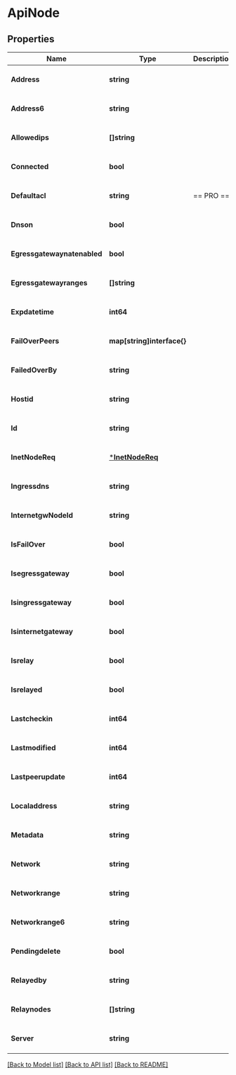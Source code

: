 # ApiNode

## Properties
Name | Type | Description | Notes
------------ | ------------- | ------------- | -------------
**Address** | **string** |  | [optional] [default to null]
**Address6** | **string** |  | [optional] [default to null]
**Allowedips** | **[]string** |  | [optional] [default to null]
**Connected** | **bool** |  | [optional] [default to null]
**Defaultacl** | **string** | &#x3D;&#x3D; PRO &#x3D;&#x3D; | [optional] [default to null]
**Dnson** | **bool** |  | [optional] [default to null]
**Egressgatewaynatenabled** | **bool** |  | [optional] [default to null]
**Egressgatewayranges** | **[]string** |  | [optional] [default to null]
**Expdatetime** | **int64** |  | [optional] [default to null]
**FailOverPeers** | **map[string]interface{}** |  | [optional] [default to null]
**FailedOverBy** | **string** |  | [optional] [default to null]
**Hostid** | **string** |  | [optional] [default to null]
**Id** | **string** |  | [optional] [default to null]
**InetNodeReq** | [***InetNodeReq**](InetNodeReq.md) |  | [optional] [default to null]
**Ingressdns** | **string** |  | [optional] [default to null]
**InternetgwNodeId** | **string** |  | [optional] [default to null]
**IsFailOver** | **bool** |  | [optional] [default to null]
**Isegressgateway** | **bool** |  | [optional] [default to null]
**Isingressgateway** | **bool** |  | [optional] [default to null]
**Isinternetgateway** | **bool** |  | [optional] [default to null]
**Isrelay** | **bool** |  | [optional] [default to null]
**Isrelayed** | **bool** |  | [optional] [default to null]
**Lastcheckin** | **int64** |  | [optional] [default to null]
**Lastmodified** | **int64** |  | [optional] [default to null]
**Lastpeerupdate** | **int64** |  | [optional] [default to null]
**Localaddress** | **string** |  | [optional] [default to null]
**Metadata** | **string** |  | [optional] [default to null]
**Network** | **string** |  | [optional] [default to null]
**Networkrange** | **string** |  | [optional] [default to null]
**Networkrange6** | **string** |  | [optional] [default to null]
**Pendingdelete** | **bool** |  | [optional] [default to null]
**Relayedby** | **string** |  | [optional] [default to null]
**Relaynodes** | **[]string** |  | [optional] [default to null]
**Server** | **string** |  | [optional] [default to null]

[[Back to Model list]](../README.md#documentation-for-models) [[Back to API list]](../README.md#documentation-for-api-endpoints) [[Back to README]](../README.md)


